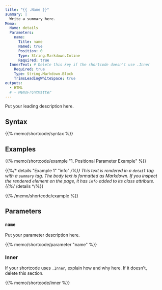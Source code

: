 ```yaml
---
title: "{{ .Name }}"
summary: |
  Write a summary here.
Memo:
  Name: details
  Parameters:
    name:
      Title: name
      Named: true
      Position: 0
      Type: String.Markdown.Inline
      Required: true
  InnerText: # Delete this key if the shortcode doesn't use .Inner
    Required: true
    Type: String.Markdown.Block
    TrimsLeadingWhiteSpace: true
outputs:
  - HTML
  # - MemoFrontMatter
---
```


Put your leading description here.

## Syntax

{{% memo/shortcode/syntax %}}

## Examples

{{% memo/shortcode/example "1. Positional Parameter Example" %}}

  {{%/* details "Example 1" "info" */%}}
    This text is rendered in a `detail` tag with a `summary` tag. The body
    text is formatted as Markdown. If you inspect the rendered element on the
    page, it has `info` added to its class attribute.
  {{%/* /details */%}}

{{% /memo/shortcode/example %}}

## Parameters

### `name`

Put your parameter description here.

{{% memo/shortcode/parameter "name" %}}

### Inner

If your shortcode uses `.Inner`, explain how and why here. If it doesn't, delete
this section.

{{% memo/shortcode/inner %}}
